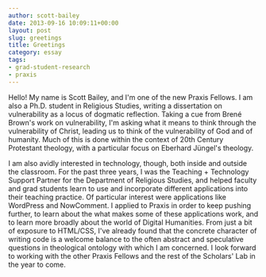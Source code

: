 ```yaml
---
author: scott-bailey
date: 2013-09-16 10:09:11+00:00
layout: post
slug: greetings
title: Greetings
category: essay
tags:
- grad-student-research
- praxis
---
```


Hello! My name is Scott Bailey, and I'm one of the new Praxis Fellows. I am also a Ph.D. student in Religious Studies, writing a dissertation on vulnerability as a locus of dogmatic reflection. Taking a cue from Brené Brown's work on vulnerability, I'm asking what it means to think through the vulnerability of Christ, leading us to think of the vulnerability of God and of humanity. Much of this is done within the context of 20th Century Protestant theology, with a particular focus on Eberhard Jüngel's theology.

I am also avidly interested in technology, though, both inside and outside the classroom. For the past three years, I was the Teaching + Technology Support Partner for the Department of Religious Studies, and helped faculty and grad students learn to use and incorporate different applications into their teaching practice. Of particular interest were applications like WordPress and NowComment. I applied to Praxis in order to keep pushing further, to learn about the what makes some of these applications work, and to learn more broadly about the world of Digital Humanities. From just a bit of exposure to HTML/CSS, I've already found that the concrete character of writing code is a welcome balance to the often abstract and speculative questions in theological ontology with which I am concerned. I look forward to working with the other Praxis Fellows and the rest of the Scholars' Lab in the year to come.
